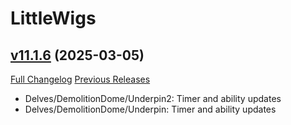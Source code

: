 # LittleWigs

## [v11.1.6](https://github.com/BigWigsMods/LittleWigs/tree/v11.1.6) (2025-03-05)
[Full Changelog](https://github.com/BigWigsMods/LittleWigs/compare/v11.1.5...v11.1.6) [Previous Releases](https://github.com/BigWigsMods/LittleWigs/releases)

- Delves/DemolitionDome/Underpin2: Timer and ability updates  
- Delves/DemolitionDome/Underpin: Timer and ability updates  
